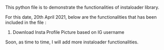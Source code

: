 This python file is to demonstrate the functionalities of instaloader library.

For this date, 20th April 2021, below are the functionalities that has been included in the file :
1. Download Insta Profile Picture based on IG username

Soon, as time to time, I will add more instaloader functionalities.
